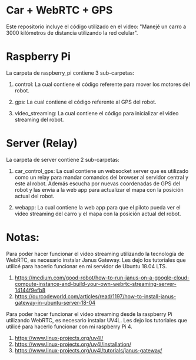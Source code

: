 # Car + WebRTC + GPS

Este repositorio incluye el código utilizado en el video: "Manejé un carro a 3000 kilómetros de distancia utilizando la red celular".

# Raspberry Pi

La carpeta de raspberry_pi contiene 3 sub-carpetas:

1) control: La cual contiene el código referente para mover los motores del robot.

2) gps: La cual contiene el código referente al GPS del robot.

3) video_streaming: La cual contiene el código para inicializar el video streaming del robot.

# Server (Relay)

La carpeta de server contiene 2 sub-carpetas:

1) car_control_gps: La cual contiene un websocket server que es utilizado como un relay para mandar comandos del browser al servidor central y este al robot. Además escucha por nuevas coordenadas de GPS del robot y las envia a la web app para actualizar el mapa con la posición actual del robot.

2) webapp: La cual contiene la web app para que el piloto pueda ver el video streaming del carro y el mapa con la posición actual del robot.

# Notas:

Para poder hacer funcionar el video streaming utilizando la tecnología de WebRTC, es necesario instalar Janus Gateway. Les dejo los tutoriales que utilicé para hacerlo funcionar en mi servidor de Ubuntu 18.04 LTS.

1) https://medium.com/good-robot/how-to-run-janus-on-a-google-cloud-compute-instance-and-build-your-own-webrtc-streaming-server-14144f9efb8
2) https://ourcodeworld.com/articles/read/1197/how-to-install-janus-gateway-in-ubuntu-server-18-04

Para poder hacer funcionar el video streaming desde la raspberry Pi utilizando WebRTC, es necesario instalar UV4L. Les dejo los tutoriales que utilicé para hacerlo funcionar con mi raspberry Pi 4.

1) https://www.linux-projects.org/uv4l/
2) https://www.linux-projects.org/uv4l/installation/
3) https://www.linux-projects.org/uv4l/tutorials/janus-gateway/
